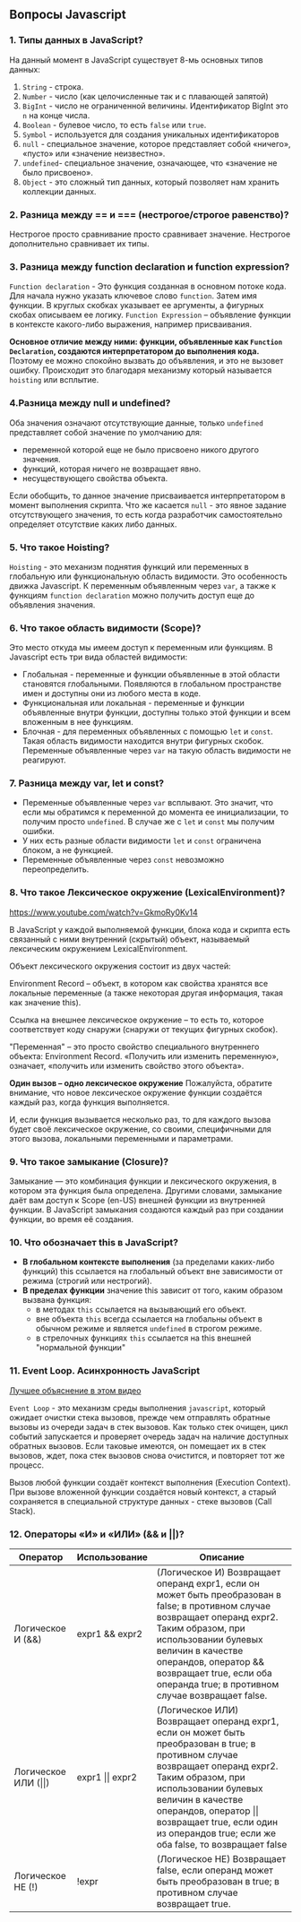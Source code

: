 ## Вопросы Javascript

### 1. Типы данных в JavaScript?

На данный момент в JavaScript существует 8-мь основных типов данных:

1. `String` - строка.
2. `Number` - число (как целочисленные так и с плавающей запятой)
3. `BigInt` - число не ограниченной величины. Идентификатор BigInt это `n` на конце числа.
4. `Boolean` - булевое число, то есть `false` или `true`.
5. `Symbol` - используется для создания уникальных идентификаторов
6. `null` - специальное значение, которое представляет собой «ничего», «пусто» или «значение неизвестно».
7. `undefined`- специальное значение, означающее, что «значение не было присвоено».
8. `Object` - это сложный тип данных, который позволяет нам хранить коллекции данных.

### 2. Разница между == и === (нестрогое/строгое равенство)?

Нестрогое просто сравнивание просто сравнивает значение. Нестрогое дополнительно сравнивает их типы.

### 3. Разница между function declaration и function expression?

`Function declaration` - Это функция созданная в основном потоке кода.
Для начала нужно указать ключевое слово `function`. Затем имя функции. В круглых скобках указывает ее аргументы, а фигурных скобах описываем ее логику.
`Function Expression` – объявление функции в контексте какого-либо выражения, например присваивания.

**Основное отличие между ними: функции, объявленные как `Function Declaration`, создаются интерпретатором до выполнения кода.**
Поэтому ее можно спокойно вызвать до объявления, и это не вызовет ошибку. Происходит это благодаря механизму который называется `hoisting` или всплытие.

### 4.Разница между null и undefined?

Оба значения означают отсутствующие данные, только `undefined` представляет собой значение по умолчанию для:

- переменной которой еще не было присвоено никого другого значения.
- функций, которая ничего не возвращает явно.
- несуществующего свойства объекта.

Если обобщить, то данное значение присваивается интерпретатором в момент выполнения скрипта.
Что же касается `null` - это явное задание отсутствующего значения, то есть когда разработчик самостоятельно определяет отсутствие каких либо данных.

### 5. Что такое Hoisting?

`Hoisting` - это механизм поднятия функций или переменных в глобальную или функциональную область видимости. Это особенность движка Javascript. К переменным объявленным через `var`, а также к функциям `function declaration` можно получить доступ еще до объявления значения.

### 6. Что такое область видимости (Scope)?

Это место откуда мы имеем доступ к переменным или функциям.
В Javascript есть три вида областей видимости:

- Глобальная - переменные и функции объявленные в этой области становятся глобальными. Появляются в глобальном пространстве имен и доступны они из любого места в коде.
- Функциональная или локальная - переменные и функции объявленные внутри функции, доступны только этой функции и всем вложенным в нее функциям.
- Блочная - для переменных объявленных c помощью `let` и `const`. Такая область видимости находится внутри фигурных скобок. Переменные объявленные через `var` на такую область видимости не реагируют.

### 7. Разница между var, let и const?

- Переменные объявленные через `var` всплывают. Это значит, что если мы обратимся к переменной до момента ее инициализации, то получим просто `undefined`. В случае же с `let` и `const` мы получим ошибки.
- У них есть разные области видимости `let` и `const` ограничена блоком, а не функцией.
- Переменные объявленные через `const` невозможно переопределить.

### 8. Что такое Лексическое окружение (LexicalEnvironment)?

https://www.youtube.com/watch?v=GkmoRy0Kv14

В JavaScript у каждой выполняемой функции, блока кода и скрипта есть связанный с ними внутренний (скрытый) объект, называемый лексическим окружением LexicalEnvironment.

Объект лексического окружения состоит из двух частей:

Environment Record – объект, в котором как свойства хранятся все локальные переменные (а также некоторая другая информация, такая как значение this).

Ссылка на внешнее лексическое окружение – то есть то, которое соответствует коду снаружи (снаружи от текущих фигурных скобок).

"Переменная" – это просто свойство специального внутреннего объекта: Environment Record. «Получить или изменить переменную», означает, «получить или изменить свойство этого объекта».

**Один вызов – одно лексическое окружение**
Пожалуйста, обратите внимание, что новое лексическое окружение функции создаётся каждый раз, когда функция выполняется.

И, если функция вызывается несколько раз, то для каждого вызова будет своё лексическое окружение, со своими, специфичными для этого вызова, локальными переменными и параметрами.

### 9. Что такое замыкание (Closure)?

Замыкание — это комбинация функции и лексического окружения, в котором эта функция была определена. Другими словами, замыкание даёт вам доступ к Scope (en-US) внешней функции из внутренней функции. В JavaScript замыкания создаются каждый раз при создании функции, во время её создания.

### 10. Что обозначает this в JavaScript?

- **В глобальном контексте выполнения** (за пределами каких-либо функций) this ссылается на глобальный объект вне зависимости от режима (строгий или нестрогий).
- **В пределах функции** значение this зависит от того, каким образом вызвана функция:
  - в методах `this` ссылается на вызывающий его объект.
  - вне объекта `this` всегда ссылается на глобальны объект в обычном режиме и является `undefined` в строгом режиме.
  - в стрелочных функциях `this` ссылается на this внешней "нормальной функции"

### 11. Event Loop. Асинхронность JavaScript

[Лучшее объяснение в этом видео](https://www.youtube.com/watch?v=LjrtNkFIWqI&list=PLDqIkh1haws4QW9A0tAPY5YRa3Rr4CZgK&index=4)

`Event Loop` - это механизм среды выполнения `javascript`, который ожидает очистки стека вызовов, прежде чем отправлять обратные вызовы из очереди задач в стек вызовов. Как только стек очищен, цикл событий запускается и проверяет очередь задач на наличие доступных обратных вызовов. Если таковые имеются, он помещает их в стек вызовов, ждет, пока стек вызовов снова очистится, и повторяет тот же процесс.

Вызов любой функции создаёт контекст выполнения (Execution Context). При вызове вложенной функции создаётся новый контекст, а старый сохраняется в специальной структуре данных - стеке вызовов (Call Stack).

### 12. Операторы «И» и «ИЛИ» (&& и ||)?

| Оператор              | Использование    | Описание                                                                                                                                                                                                                                                                                                  |
| --------------------- | ---------------- | --------------------------------------------------------------------------------------------------------------------------------------------------------------------------------------------------------------------------------------------------------------------------------------------------------- |
| Логическое И (&&)     | expr1 && expr2   | (Логическое И) Возвращает операнд expr1, если он может быть преобразован в false; в противном случае возвращает операнд expr2. Таким образом, при использовании булевых величин в качестве операндов, оператор && возвращает true, если оба операнда true; в противном случае возвращает false.           |
| Логическое ИЛИ (\|\|) | expr1 \|\| expr2 | (Логическое ИЛИ) Возвращает операнд expr1, если он может быть преобразован в true; в противном случае возвращает операнд expr2. Таким образом, при использовании булевых величин в качестве операндов, оператор \|\| возвращает true, если один из операндов true; если же оба false, то возвращает false |
| Логическое НЕ (!)     | !expr            | (Логическое НЕ) Возвращает false, если операнд может быть преобразован в true; в противном случае возвращает true.                                                                                                                                                                                        |
